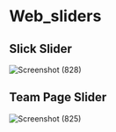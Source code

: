 # Web_sliders

## Slick Slider
![Screenshot (828)](https://user-images.githubusercontent.com/53976134/94854035-e66da080-0449-11eb-9aca-068279066509.png)

## Team Page Slider
![Screenshot (825)](https://user-images.githubusercontent.com/53976134/94853895-ae665d80-0449-11eb-856f-01f7b4125bc7.png)



